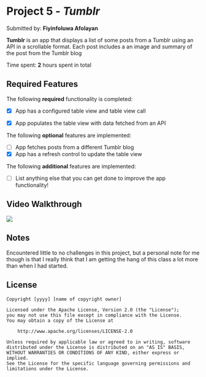 # Project 5 - *Tumblr*

Submitted by: **Fiyinfoluwa Afolayan**

**Tumblr** is an app that displays a list of some posts from a Tumblr using an API in a scrollable format. Each post includes a an image and summary of the post from the Tumblr blog

Time spent: **2** hours spent in total

## Required Features

The following **required** functionality is completed:

- [x] App has a configured table view and table view call
- [x] App populates the table view with data fetched from an API


The following **optional** features are implemented:

- [ ] App fetches posts from a different Tumblr blog
- [x] App has a refresh control to update the table view

The following **additional** features are implemented:

- [ ] List anything else that you can get done to improve the app functionality!

## Video Walkthrough
<div>
    <a href="https://www.loom.com/share/e0c5e9da110a43c28eaab327f5058ce8">
      <img style="max-width:300px;" src="https://cdn.loom.com/sessions/thumbnails/e0c5e9da110a43c28eaab327f5058ce8-with-play.gif">
    </a>
  </div>

## Notes

Encountered little to no challenges in this project, but a personal note for me though is that I really think that I am getting the hang of this class a lot more than
when I had started.

## License

    Copyright [yyyy] [name of copyright owner]

    Licensed under the Apache License, Version 2.0 (the "License");
    you may not use this file except in compliance with the License.
    You may obtain a copy of the License at

        http://www.apache.org/licenses/LICENSE-2.0

    Unless required by applicable law or agreed to in writing, software
    distributed under the License is distributed on an "AS IS" BASIS,
    WITHOUT WARRANTIES OR CONDITIONS OF ANY KIND, either express or implied.
    See the License for the specific language governing permissions and
    limitations under the License.

